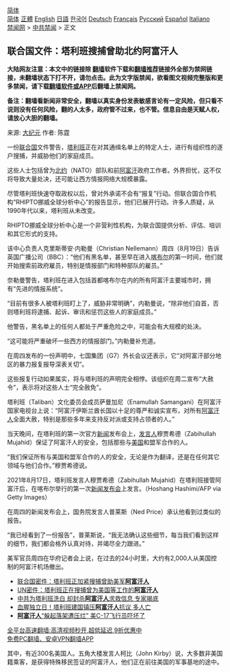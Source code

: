  <!-- 面包屑导航 --> <div class="breadcrumb"><!-- GTranslate: https://gtranslate.io/ -->  <div class="switcher notranslate">  <div class="selected">  <a href="#" onclick="return false;"> 简体</a>  </div>  <div class="option">  <a href="https://www.bannedbook.org" onclick="doGTranslate('zh-CN|zh-CN');jQuery('div.switcher div.selected a').html(jQuery(this).html());return false;" title="简体中文" class="nturl selected"> 简体</a>  <a href="https://www.bannedbook.org/zh-tw/" onclick="doGTranslate('zh-CN|zh-TW');jQuery('div.switcher div.selected a').html(jQuery(this).html());return false;" title="繁體中文" class="nturl"> 正體</a>  <a href="https://www.bannedbook.org/en/" onclick="doGTranslate('zh-CN|en');jQuery('div.switcher div.selected a').html(jQuery(this).html());return false;" title="English" class="nturl"> English</a>  <a href="https://www.bannedbook.org/ja/" onclick="doGTranslate('zh-CN|ja');jQuery('div.switcher div.selected a').html(jQuery(this).html());return false;" title="日本語" class="nturl"> 日語</a>  <a href="https://www.bannedbook.org/ko/" onclick="doGTranslate('zh-CN|ko');jQuery('div.switcher div.selected a').html(jQuery(this).html());return false;" title="한국어" class="nturl"> 한국어</a>  <a href="https://www.bannedbook.org/de/" onclick="doGTranslate('zh-CN|de');jQuery('div.switcher div.selected a').html(jQuery(this).html());return false;" title="Deutsch" class="nturl"> Deutsch</a>  <a href="https://www.bannedbook.org/fr/" onclick="doGTranslate('zh-CN|fr');jQuery('div.switcher div.selected a').html(jQuery(this).html());return false;" title="Français" class="nturl"> Français</a>  <a href="https://www.bannedbook.org/ru/" onclick="doGTranslate('zh-CN|ru');jQuery('div.switcher div.selected a').html(jQuery(this).html());return false;" title="Русский" class="nturl"> Русский</a>  <a href="https://www.bannedbook.org/es/" onclick="doGTranslate('zh-CN|es');jQuery('div.switcher div.selected a').html(jQuery(this).html());return false;" title="Español" class="nturl"> Español</a>  <a href="https://www.bannedbook.org/it/" onclick="doGTranslate('zh-CN|it');jQuery('div.switcher div.selected a').html(jQuery(this).html());return false;" title="Italiano" class="nturl"> Italiano</a>  </div>  </div>      <div class='breadcrumb-sub'><!-- Breadcrumb NavXT 6.3.0 --> <a href="https://www.bannedbook.org/" class="home">禁闻网</a> &gt; <a href="https://www.bannedbook.org/bnews/cbnews/" class="category">中共禁闻</a> &gt; 正文</div></div><h2>联合国文件：塔利班搜捕曾助北约阿富汗人</h2> <p class="notice"><b>大陆网友注意：本文中的链接除 <a href="https://github.com/bannedbook/fanqiang" >翻墙</a>软件下载和<a href="https://github.com/killgcd/justmysocks/blob/master/README.md">翻墙推荐</a>链接外全部为禁网链接，未翻墙状态下打不开，请勿点击。此为文字版禁闻，欲看图文视频完整版和更多禁闻，请下载<a href="https://github.com/bannedbook/fanqiang">翻墙软件或APP</a>后翻墙上禁闻网。</p><p>备注：翻墙看新闻非常安全，翻墙以真实身份发表敏感言论有一定风险，但只看不说则没有任何风险，翻的人太多，政府管不过来，也不管。信息自由是天赋人权，请放心大胆的翻墙。</b></p>  <div class="entry"> <p>来源:&nbsp;<span class='wp_keywordlink_affiliate'><a href="http://www.epochtimes.com/" title="大纪元" target="_blank">大纪元</a></span>                            作者:&nbsp;陈霆                           </p> <p>一份<a href="https://www.bannedbook.org/bnews/tag/%e8%81%94%e5%90%88%e5%9b%bd/" class="st_tag internal_tag" rel="tag" title="标签 联合国 下的日志">联合国</a>文件警告，<a href="https://www.bannedbook.org/bnews/tag/%e5%a1%94%e5%88%a9%e7%8f%ad/" class="st_tag internal_tag" rel="tag" title="标签 塔利班 下的日志">塔利班</a>正在对其通缉名单上的特定人士，进行有组织性的逐户搜捕，并威胁他们的家庭成员。</p> <p>这些人士包括曾为<a href="https://www.bannedbook.org/bnews/tag/%e5%8c%97%e7%ba%a6/" class="st_tag internal_tag" rel="tag" title="标签 北约 下的日志">北约</a>（NATO）部队和前<a href="https://www.bannedbook.org/bnews/tag/%e9%98%bf%e5%af%8c%e6%b1%97/" class="st_tag internal_tag" rel="tag" title="标签 阿富汗 下的日志">阿富汗</a>政府工作者。外界担忧，这不仅将导致大量处决，还可能让西方情报网络大规模暴露。</p> <p>尽管塔利班快速夺取政权以后，曾对外承诺不会有“报复”行动。但联合国合作机构“RHIPTO挪威全球分析中心”的报告显示，他们已展开行动。许多人质疑，从1990年代以来，塔利班从未改变。</p> <p>RHIPTO挪威全球分析中心是一个非营利性机构，为联合国提供分析、评估、培训和其它形式的支持。</p>  <p>该中心负责人克里斯蒂安·内勒曼（Christian Nellemann）周四（8月19日）告诉英国广播公司（BBC）：“他们有黑名单，甚至早在进入<a href="https://www.bannedbook.org/bnews/tag/%E5%96%80%E5%B8%83%E5%B0%94/" class="st_tag internal_tag" rel="tag" title="标签 喀布尔 下的日志">喀布尔</a>的第一时间，他们就开始搜索前政府雇员，特别是情报部门和特种部队的雇员。”</p> <p>奈勒曼警告，塔利班在进入包括首都喀布尔在内的所有阿富汗主要城市时，拥有“先进的情报系统”。</p> <p>“目前有很多人被塔利班盯上了，威胁非常明确”，内勒曼说，“除非他们自首，否则塔利班将逮捕、起诉、审讯和惩罚这些人的家庭成员。”</p> <p>他警告，黑名单上的任何人都处于严重危险之中，可能会有大规模的处决。</p> <p>“这可能将严重破坏一些西方的情报部门。”内勒曼补充道。</p>  <p>在周四发布的一份声明中，七国集团（G7）外长会议还表示，它“对阿富汗部分地区的暴力报复报导深表关切”。</p> <p>这些报复行动如果属实，将与塔利班的声明完全相悖。该组织在周二宣布“大赦令”，表示将对这些人士“完全赦免”。</p> <p>塔利班（Taliban）文化委员会成员萨曼加尼（Enamullah Samangani）在阿富汗国家电视台上说：“阿富汗伊斯兰酋长国以十足的尊严和诚实宣布，对所有<a href="https://www.bannedbook.org/bnews/tag/%e9%98%bf%e5%af%8c%e6%b1%97%e4%ba%ba/" class="st_tag internal_tag" rel="tag" title="标签 阿富汗人 下的日志">阿富汗人</a>全面大赦，特别是那些多年来支持反对派或支持占领者的人。”</p> <p>当天晚间，在塔利班的第一次官方<span class='wp_keywordlink_affiliate'><a href="https://www.bannedbook.org/" title="新闻">新闻</a></span>发布会上，<a href="https://www.bannedbook.org/bnews/tag/%E5%8F%91%E8%A8%80%E4%BA%BA/" class="st_tag internal_tag" rel="tag" title="标签 发言人 下的日志">发言人</a>穆贾希德（Zabihullah Mujahid）保证了阿富汗人的安全，包括那些与<a href="https://www.bannedbook.org/bnews/tag/%e7%be%8e%e5%9b%bd/" class="st_tag internal_tag" rel="tag" title="标签 美国 下的日志">美国</a>和盟军合作的人。</p> <p>“我们保证所有与美国和盟军合作的人的安全，无论是作为翻译，还是在任何其它领域与他们合作。”穆贾希德说。</p>  <p>2021年8月17日，塔利班发言人穆贾希德（Zabihullah Mujahid）在塔利班接管阿富汗后，在喀布尔举行的第一次<a href="https://www.bannedbook.org/bnews/tag/%E6%96%B0%E9%97%BB%E5%8F%91%E5%B8%83%E4%BC%9A/" class="st_tag internal_tag" rel="tag" title="标签 新闻发布会 下的日志">新闻发布会</a>上发言。（Hoshang Hashimi/AFP via Getty Images）</p> <p>在周四的新闻发布会上，国务院发言人普莱斯（Ned Price）承认他看到过类似的报告。</p> <p>“我已经看到了一份报告”，普莱斯说，“我无法确认这些细节，每当我们看到这样的细节，我们都会格外认真对待，并竭尽全力跟进。”</p> <p>美军官员周四在华府记者会上说，在过去的24小时里，大约有2,000人从美国控制的阿富汗机场撤出。</p> <ul class='op-related-articles' title='相关阅读'> <li><a href='https://www.bannedbook.org/bnews/baitai/20210820/1609845.html' target='_blank'>联合国密件：塔利班正加紧搜捕曾助美军<b>阿富汗人</b></a></li> <li><a href='https://www.bannedbook.org/bnews/comments/20210820/1609776.html' target='_blank'>UN密件：塔利班正在搜捕曾为美国等工作的<b>阿富汗人</b></a></li> <li><a href='https://www.bannedbook.org/bnews/comments/20210820/1609663.html' target='_blank'>中共为塔利班洗白 却封杀<b>阿富汗人</b>求救信息 专家揭底</a></li> <li><a href='https://www.bannedbook.org/bnews/taiwannews/20210820/1609553.html' target='_blank'>血腥独立日！塔利班建国镇压<b>阿富汗人</b>抗议 多人亡</a></li> <li><a href='https://www.bannedbook.org/bnews/worldnews/20210820/1609501.html' target='_blank'><b>阿富汗人</b>“躲起落架遭压烂” 美C-17飞行员吓坏了</a></li> </ul> <p class="texttj"> <a href="https://github.com/bannedbook/fanqiang/wiki/V2ray%E6%9C%BA%E5%9C%BA" target="_blank">全平台高速翻墙:高清视频秒开,超低延迟,9折优惠中</a><br/> <a href="https://github.com/bannedbook/fanqiang/wiki/%E7%A6%81%E9%97%BB%E7%BD%91%E5%AE%89%E5%8D%93%E7%BF%BB%E5%A2%99%E6%96%B0%E9%97%BBAPP" target="_blank">免费PC翻墙、安卓VPN翻墙APP</a></p> <p>其中，有近300名美国人。五角大楼发言人柯比（John Kirby）说，大多数非美国籍乘客，是获得特殊移民签证的阿富汗人，他们正在前往美国的军事基地的途中。</p><a name='sharetosocial'></a>  <div style="margin-bottom:5px;padding-bottom:5px;clear:both"> <div id="archive-pix-1" class="banner-ads"> <!-- AuctionX Display platform tag START --> <div id="26318x728x90x621x_ADSLOT2" clicktrack="%%CLICK_URL_ESC%%"></div> <!-- AuctionX Display platform tag END --> </div> <div id="archive-pix-2" class="banner-ads"> <!-- AuctionX Display platform tag START --> <div id="26315x300x250x621x_ADSLOT2" clicktrack="%%CLICK_URL_ESC%%"></div> <!-- AuctionX Display platform tag END --> </div> </div>  <div id="archive-pix-1" class="banner-ads"> <!-- AuctionX Display platform tag START --> <div id="26318x728x90x621x_ADSLOT3" clicktrack="%%CLICK_URL_ESC%%"></div> <!-- AuctionX Display platform tag END --> </div> </div><!--END ENTRY--> 